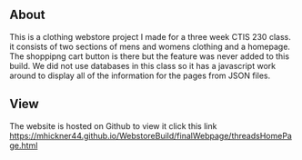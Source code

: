 

## About 
This is a clothing webstore project I made for a three week CTIS 230 class. it consists of two sections of mens and womens clothing and a homepage. The shoppipng cart button is there but the feature was never added to this build. We did not use databases in this class so it has a javascript work around to display all of the information for the pages from JSON files.

## View
The website is hosted on Github to view it click this link https://mhickner44.github.io/WebstoreBuild/finalWebpage/threadsHomePage.html


